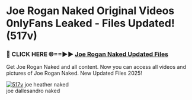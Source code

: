 # Joe Rogan Naked Original Videos 0nlyFans Leaked - Files Updated! (517v)

<h3>🔴 CLICK HERE 🌐==►► <a href="https://tinyurl.com/yckcrads" rel="nofollow">Joe Rogan Naked Updated Files</a></h3>

Get Joe Rogan Naked and all content. Now you can access all videos and pictures of Joe Rogan Naked. New Updated Files 2025!

[![517v](https://i.imgur.com/hpKpOFt.gif)](https://tinyurl.com/yckcrads)
joe heather naked<br>
joe dallesandro naked